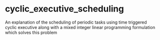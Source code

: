 # cyclic_executive_scheduling
An explanation of the scheduling of periodic tasks using time triggered cyclic executive along with a mixed integer linear programming formulation which solves this problem

